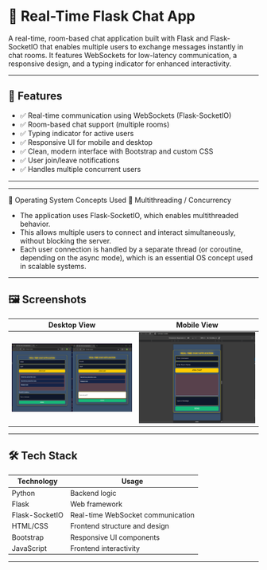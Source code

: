 # 💬 Real-Time Flask Chat App

A real-time, room-based chat application built with Flask and Flask-SocketIO that enables multiple users to exchange messages instantly in chat rooms. It features WebSockets for low-latency communication, a responsive design, and a typing indicator for enhanced interactivity.

---

## 🚀 Features

- ✅ Real-time communication using WebSockets (Flask-SocketIO)
- ✅ Room-based chat support (multiple rooms)
- ✅ Typing indicator for active users
- ✅ Responsive UI for mobile and desktop
- ✅ Clean, modern interface with Bootstrap and custom CSS
- ✅ User join/leave notifications
- ✅ Handles multiple concurrent users

---

---

🧠 Operating System Concepts Used
🔄 Multithreading / Concurrency

- The application uses Flask-SocketIO, which enables multithreaded behavior.
- This allows multiple users to connect and interact simultaneously, without blocking the server.
- Each user connection is handled by a separate thread (or coroutine, depending on the async mode), which is an essential OS concept used in scalable systems.

---    

## 🖼️ Screenshots

| Desktop View | Mobile View |
|--------------|-------------|
| ![Desktop Screenshot](screenshots/Desktop.png) | ![Mobile Screenshot](screenshots/Mobile.png) |



---

## 🛠️ Tech Stack

| Technology | Usage |
|------------|-------|
| Python | Backend logic |
| Flask | Web framework |
| Flask-SocketIO | Real-time WebSocket communication |
| HTML/CSS | Frontend structure and design |
| Bootstrap | Responsive UI components |
| JavaScript | Frontend interactivity |

---



